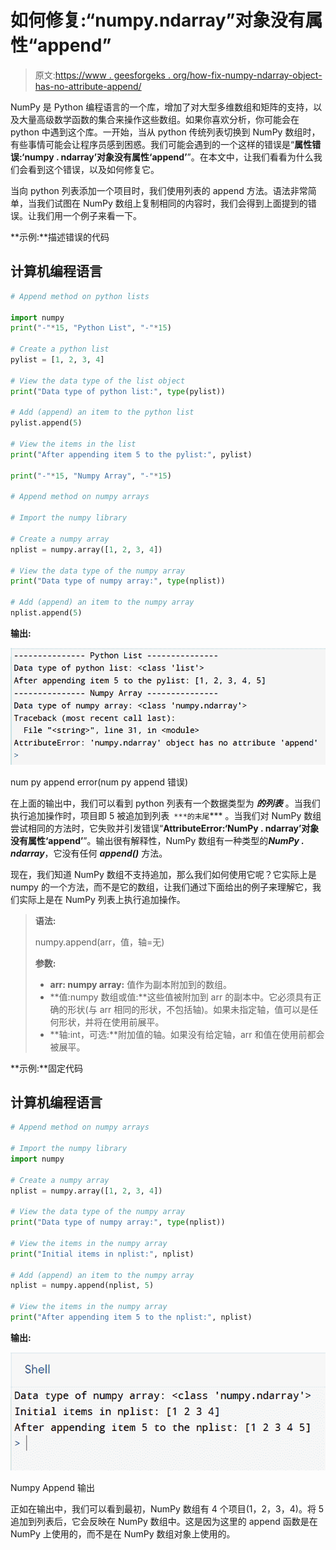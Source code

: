 # 如何修复:“numpy.ndarray”对象没有属性“append”

> 原文:[https://www . geesforgeks . org/how-fix-numpy-ndarray-object-has-no-attribute-append/](https://www.geeksforgeeks.org/how-to-fix-numpy-ndarray-object-has-no-attribute-append/)

NumPy 是 Python 编程语言的一个库，增加了对大型多维数组和矩阵的支持，以及大量高级数学函数的集合来操作这些数组。如果你喜欢分析，你可能会在 python 中遇到这个库。一开始，当从 python 传统列表切换到 NumPy 数组时，有些事情可能会让程序员感到困惑。我们可能会遇到的一个这样的错误是“**属性错误:‘numpy . ndarray’对象没有属性‘append’**”。在本文中，让我们看看为什么我们会看到这个错误，以及如何修复它。

当向 python 列表添加一个项目时，我们使用列表的 append 方法。语法非常简单，当我们试图在 NumPy 数组上复制相同的内容时，我们会得到上面提到的错误。让我们用一个例子来看一下。

**示例:**描述错误的代码

## 计算机编程语言

```py
# Append method on python lists

import numpy
print("-"*15, "Python List", "-"*15)

# Create a python list
pylist = [1, 2, 3, 4]

# View the data type of the list object
print("Data type of python list:", type(pylist))

# Add (append) an item to the python list
pylist.append(5)

# View the items in the list
print("After appending item 5 to the pylist:", pylist)

print("-"*15, "Numpy Array", "-"*15)

# Append method on numpy arrays

# Import the numpy library

# Create a numpy array
nplist = numpy.array([1, 2, 3, 4])

# View the data type of the numpy array
print("Data type of numpy array:", type(nplist))

# Add (append) an item to the numpy array
nplist.append(5)
```

**输出:**

![](img/5e8233dba3aaefaf9f7f334c5ae9444c.png)

num py append error(num py append 错误)

在上面的输出中，我们可以看到 python 列表有一个数据类型为 ***的列表*** 。当我们执行追加操作时，项目即 5 被追加到列表` ***的末尾`*** 。当我们对 NumPy 数组尝试相同的方法时，它失败并引发错误“**AttributeError:‘NumPy . ndarray’对象没有属性‘append’**”。输出很有解释性，NumPy 数组有一种类型的***NumPy . ndarray***，它没有任何 ***append()*** 方法。

现在，我们知道 NumPy 数组不支持追加，那么我们如何使用它呢？它实际上是 numpy 的一个方法，而不是它的数组，让我们通过下面给出的例子来理解它，我们实际上是在 NumPy 列表上执行追加操作。

> **语法:**
> 
> numpy.append(arr，值，轴=无)
> 
> **参数:**
> 
> *   **arr: numpy array:** 值作为副本附加到的数组。
> *   **值:numpy 数组或值:**这些值被附加到 arr 的副本中。它必须具有正确的形状(与 arr 相同的形状，不包括轴)。如果未指定轴，值可以是任何形状，并将在使用前展平。
> *   **轴:int，可选:**附加值的轴。如果没有给定轴，arr 和值在使用前都会被展平。

**示例:**固定代码

## 计算机编程语言

```py
# Append method on numpy arrays

# Import the numpy library
import numpy

# Create a numpy array
nplist = numpy.array([1, 2, 3, 4])

# View the data type of the numpy array
print("Data type of numpy array:", type(nplist))

# View the items in the numpy array
print("Initial items in nplist:", nplist)

# Add (append) an item to the numpy array
nplist = numpy.append(nplist, 5)

# View the items in the numpy array
print("After appending item 5 to the nplist:", nplist)
```

**输出:**

![](img/936e5e50df8370352b5d4b03b0b36d6b.png)

Numpy Append 输出

正如在输出中，我们可以看到最初，NumPy 数组有 4 个项目(1，2，3，4)。将 5 追加到列表后，它会反映在 NumPy 数组中。这是因为这里的 append 函数是在 NumPy 上使用的，而不是在 NumPy 数组对象上使用的。